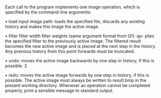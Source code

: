  Each call to the program implements one image operation, which is specified by the command-line arguments:
 
• load input image path: loads the specified file, discards any existing history and makes this image the active image.

• filter filter width filter weights (same argument format from Q1): ap- plies the specified filter to the previously active image. The filtered result becomes the new active image and is placed at the next step in the history. Any previous history from this point forwards must be truncated.

• undo: moves the active image backwards by one step in history, if this is possible.
2
           
           
• redo: moves the active image forwards by one step in history, if this is possible.
The active image must always be written to result.bmp in the present working directory. Whenever an operation cannot be completed properly, print a sensible message to standard output.
